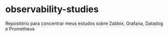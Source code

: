 # observability-studies
Repositório para concentrar meus estudos sobre Zabbix, Grafana, Datadog e Prometheus
